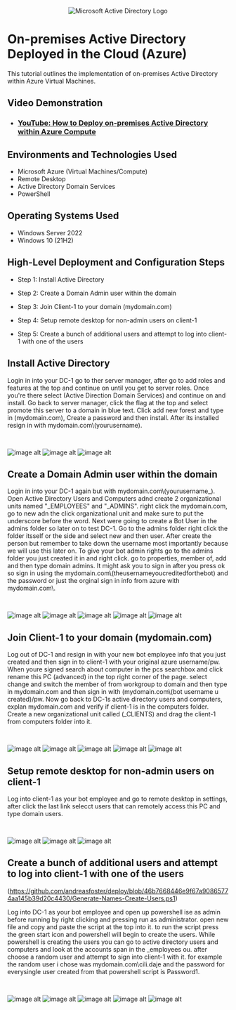 <p align="center">
<img src="https://i.imgur.com/pU5A58S.png" alt="Microsoft Active Directory Logo"/>
</p>

<h1>On-premises Active Directory Deployed in the Cloud (Azure)</h1>
This tutorial outlines the implementation of on-premises Active Directory within Azure Virtual Machines.<br />


<h2>Video Demonstration</h2>

- ### [YouTube: How to Deploy on-premises Active Directory within Azure Compute](https://www.youtube.com)

<h2>Environments and Technologies Used</h2>

- Microsoft Azure (Virtual Machines/Compute)
- Remote Desktop
- Active Directory Domain Services
- PowerShell

<h2>Operating Systems Used </h2>

- Windows Server 2022
- Windows 10 (21H2)

<h2>High-Level Deployment and Configuration Steps</h2>

- Step 1: Install Active Directory
  
- Step 2: Create a Domain Admin user within the domain
  
- Step 3: Join Client-1 to your domain (mydomain.com)
  
- Step 4: Setup remote desktop for non-admin users on client-1
  
- Step 5: Create a bunch of additional users and attempt to log into client-1 with one of the users

<h2>Install Active Directory</h2>

<p>
Login in into your DC-1 go to ther server manager, after go to add roles and features at the top and continue on until you get to server roles. Once you're there select (Active Direction Domain Services) and continue on and install. Go back to server manager, click the flag at the top and select promote this server to a domain in blue text. Click add new forest and type in (mydomain.com), Create a password and then install. After its installed resign in with mydomain.com\(yourusername). 
</p>
<br />

<p>

  ![image alt](https://github.com/andreasfoster/deploy/blob/dfe3e3ea5d4a76f19decf86b25ef9f4c54ee92c0/Screenshot%202025-03-12%2022-52-24.png) 
  ![image alt](https://github.com/andreasfoster/deploy/blob/dfe3e3ea5d4a76f19decf86b25ef9f4c54ee92c0/Screenshot%202025-03-12%2022-52-24.png)
  ![image alt](https://github.com/andreasfoster/deploy/blob/dfe3e3ea5d4a76f19decf86b25ef9f4c54ee92c0/Screenshot%202025-03-12%2023-21-20.png)

</p>
<p>

<h2>Create a Domain Admin user within the domain</h2>

<p>
Login in into your DC-1 again but with mydomain.com\(yourusername_). Open Active Directory Users and Computers adnd create 2 organizational units named "_EMPLOYEES" and "_ADMINS". right click the mydomain.com, go to new adn the click organizational unit and make sure to put the underscore before the word. Next were going to create a Bot User in the admins folder so later on to test DC-1. Go to the admins folder right click the folder itsself or the side and select new and then user. After create the person but remember to take down the username most importantly because we will use this later on. To give your bot admin rights go to the admins folder you just created it in and right click. go to properties, member of, add and then type domain admins. It might ask you to sign in after you press ok so sign in using the mydomain.com\(theusernameyoucreditedforthebot) and the password or just the orginal sign in info from azure with mydomain.com\. 
</p>
<br />

<p>

  ![image alt](https://github.com/andreasfoster/deploy/blob/0c2bd5ed800c41610b7725edfdf78276211877ef/Screenshot%202025-03-12%2023-41-11.png)
  ![image alt](https://github.com/andreasfoster/deploy/blob/0c2bd5ed800c41610b7725edfdf78276211877ef/Screenshot%202025-03-12%2023-43-55.png)
  ![image alt](https://github.com/andreasfoster/deploy/blob/0c2bd5ed800c41610b7725edfdf78276211877ef/Screenshot%202025-03-12%2023-45-37.png)
  ![image alt](https://github.com/andreasfoster/deploy/blob/0c2bd5ed800c41610b7725edfdf78276211877ef/Screenshot%202025-03-12%2023-46-25.png)
  ![image alt](https://github.com/andreasfoster/deploy/blob/0c2bd5ed800c41610b7725edfdf78276211877ef/Screenshot%202025-03-12%2023-48-46.png)
</p>
<p>



<h2>Join Client-1 to your domain (mydomain.com)</h2>

<p>
Log out of DC-1 and resign in with your new bot employee info that you just created and then sign in to client-1 with your original azure username/pw. When youre signed search about computer in the pcs searchbox and click rename this PC (advanced) in the top right corner of the page. select change and switch the member of from workgroup to domain and then type in mydomain.com and then sign in with (mydomain.com\(bot username u created)/pw. Now go back to DC-1s active directory users and computers, explan mydomain.com and verify if client-1 is in the computers folder. Create a new organizational unit called (_CLIENTS) and drag the client-1 from computers folder into it.
</p>
<br />

<p>

  ![image alt](https://github.com/andreasfoster/deploy/blob/ad11d78701a0cb0d05661abd148efd04be5d6159/Screenshot%202025-03-12%2023-53-28.png)
  ![image alt](https://github.com/andreasfoster/deploy/blob/ad11d78701a0cb0d05661abd148efd04be5d6159/Screenshot%202025-03-12%2023-53-53.png)
  ![image alt](https://github.com/andreasfoster/deploy/blob/ad11d78701a0cb0d05661abd148efd04be5d6159/Screenshot%202025-03-12%2023-55-16.png)
  ![image alt](https://github.com/andreasfoster/deploy/blob/ad11d78701a0cb0d05661abd148efd04be5d6159/Screenshot%202025-03-12%2023-57-32.png)
  ![image alt](https://github.com/andreasfoster/deploy/blob/ad11d78701a0cb0d05661abd148efd04be5d6159/Screenshot%202025-03-12%2023-59-59.png)

</p>
<p>


<h2>Setup remote desktop for non-admin users on client-1</h2>

<p>
Log into client-1 as your bot employee and go to remote desktop in settings, after click the last link selecct users that can remotely access this PC and type domain users.  
</p>
<br />

<p>

  ![image alt](https://github.com/andreasfoster/deploy/blob/2ff87c9d8d19bbbd56afaf5853d9d065477569b3/Screenshot%202025-03-13%2000-03-53.png)
  ![image alt](https://github.com/andreasfoster/deploy/blob/2ff87c9d8d19bbbd56afaf5853d9d065477569b3/Screenshot%202025-03-13%2000-06-00.png)
  ![image alt](https://github.com/andreasfoster/deploy/blob/2ff87c9d8d19bbbd56afaf5853d9d065477569b3/Screenshot%202025-03-13%2000-06-43.png)
  
</p>
<p>


<h2> Create a bunch of additional users and attempt to log into client-1 with one of the users</h2>

  (https://github.com/andreasfoster/deploy/blob/46b7668446e9f67a90865774aa145b39d20c4430/Generate-Names-Create-Users.ps1) 

<p>
Log into DC-1 as your bot employee and open up powershell ise as admin before running by right clicking and pressing run as administrator. open new file and copy and paste the script at the top into it. to run the script press the green start icon and powershell will begin to create the users. While powershell is creating the users you can go to active directory users and computers and look at the accounts span in the _employees ou. after choose a random user and attempt to sign into client-1 with it. for example the random user i chose was mydomain.com\cili.daje and the password for everysingle user created from that powershell script is Password1. 
</p>
<br />


<p>

  ![image alt](https://github.com/andreasfoster/deploy/blob/f3dcfa81e4029bbdf28f89d8bca15fb012fc9a14/Screenshot%202025-03-13%2000-13-07.png)
  ![image alt](https://github.com/andreasfoster/deploy/blob/f3dcfa81e4029bbdf28f89d8bca15fb012fc9a14/Screenshot%202025-03-13%2000-13-18.png)
  ![image alt](https://github.com/andreasfoster/deploy/blob/f3dcfa81e4029bbdf28f89d8bca15fb012fc9a14/Screenshot%202025-03-13%2000-14-37.png)
  ![image alt](https://github.com/andreasfoster/deploy/blob/f3dcfa81e4029bbdf28f89d8bca15fb012fc9a14/Screenshot%202025-03-13%2000-16-55.png)
  ![image alt](https://github.com/andreasfoster/deploy/blob/f3dcfa81e4029bbdf28f89d8bca15fb012fc9a14/Screenshot%202025-03-13%2000-17-53.png)

</p>
<p>
